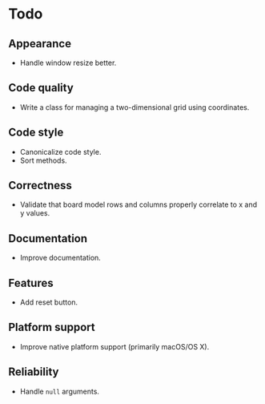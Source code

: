 # Todo #

## Appearance ##
+ Handle window resize better.

## Code quality ##
+ Write a class for managing a two-dimensional grid using coordinates.

## Code style ##
+ Canonicalize code style.
+ Sort methods.

## Correctness ##
+ Validate that board model rows and columns properly correlate to x and y
  values.

## Documentation ##
+ Improve documentation.

## Features ##
+ Add reset button.

## Platform support ##
+ Improve native platform support (primarily macOS/OS X).

## Reliability ##
+ Handle `null` arguments.

